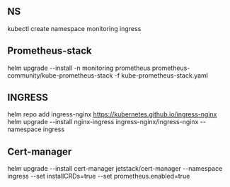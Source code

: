 ## NS 
kubectl create namespace monitoring ingress

## Prometheus-stack

helm upgrade --install -n monitoring prometheus prometheus-community/kube-prometheus-stack -f kube-prometheus-stack.yaml

## INGRESS
helm repo add ingress-nginx https://kubernetes.github.io/ingress-nginx
helm upgrade --install nginx-ingress ingress-nginx/ingress-nginx --namespace ingress

## Cert-manager
helm upgrade --install cert-manager jetstack/cert-manager --namespace ingress --set installCRDs=true --set prometheus.enabled=true

<!-- 
## kubed 
helm repo add appscode https://charts.appscode.com/stable/  
helm upgrade --install kubed appscode/kubed --namespace kube-system -->
